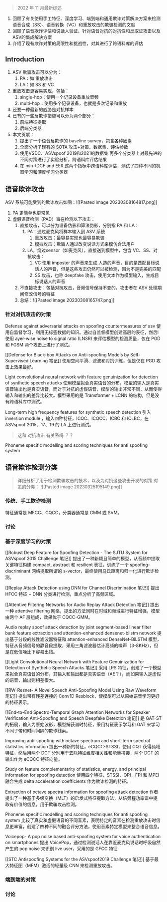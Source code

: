 > 2022 年 11 月最新综述

1. 回顾了有关使用手工特征、深度学习、端到端和通用欺诈对策解决方案来检测语音合成（SS）、语音转换（VC）和重放攻击的欺骗检测的文献
2. 回顾了语音欺诈评估和说话人验证、针对语音对抗的对抗性和反取证攻击以及ASV的集成解决方案
3. 介绍了现有欺诈对策的局限性和挑战性，对其进行了跨语料库的评估

## Introduction

1. ASV 欺骗攻击可以分为：
	1. PA：如 重放攻击
	2. LA：如 SS 和 VC
2. 重放攻击更容易实现，包括：
	1. single-hop：使用一个记录设备重放音频
	2. multi-hop：使用多个记录设备，也就是多次记录和重放
3. 还要一种最新的威胁是对抗样本
4. 已有的一些反欺诈措施可以分为两个部分：
	1. 前端特征提取
	2. 后端分类器
5. 本文贡献：
	1. 提出了一个语音反欺诈的 baseline survey，包含各种因素
	2. 全面分析了现有的 SOTA 攻击+对策、数据集、评估参数
	3. 使用VSDC、ASVspoof 2019和2021的数据集 再多个分类器上对最先进的不同对策进行了实验分析，跨语料库评估结果
	4. 在 min-tDCF and EER 这两个指标中跨语料库评估，测试了四种不同的机器学习和深度学习分类器

## 语音欺诈攻击
ASV 系统可能受到的欺诈攻击如图：![[Pasted image 20230308164817.png]]
1. PA 更简单也更常见
2. 虚假语音检测（PAD）旨在检测以下攻击：
	1. 直接攻击，可以分为设备伪影和算法伪影，分别指 PA 和 LA：
		1. PA：通过麦克风将样本输入到 ASV 系统
			1. 重放攻击：最容易实现也最容易欺骗
			2. 模拟攻击：欺骗人通过改变说话方式来模仿合法用户
		2. LA，绕过sensor（如麦克风），直接送到模型中，包含 VC、SS、对抗攻击：
			1. VC 使用 imposter 的声音来生成 人造的声音，目的是匹配目标说话人的声音，但是这些攻击仍然可以被检测，因为不是完美的匹配
			2. SS 攻击，也称 deepfake 攻击，使用文本作为模型输入，生成目标说话人的声音
	2. 不直接攻击：包括对抗攻击，音频信号保持不变的，攻击者在 ASV 处理期间修改信号的特征
	3. 总结：![[Pasted image 20230308165747.png]]

### 针对对抗攻击的对策
Defense against adversarial attacks on spoofing countermeasures of asv 使用自监督学习，利用无标签数据的知识。通过自监督模型创建高层的表征，然后l使用 ayer-wise noise to signal ratio (LNSR) 来评估模型的检测质量，仅在 PGD 和 FGSM 两个攻击上进行了测试。

[[Defense for Black-box Attacks on Anti-spoofing Models by Self-Supervised Learning 笔记]] 使用空间平滑、滤波和对抗训练，但是仅在 PGD 攻击上效果最好。

Light convolutional neural network with feature genuinization for detection
of synthetic speech attacks 使用模型拟合真实语音的分布，模型的输入是真实语音输出也是真实语音，而对于对抗的虚假语音，模型的输出非常不同，从而使得输入和输出的差异比较大。模型采用的是 Transformer + LCNN 的结构，但是没有跨语料库中测试。

Long-term high frequency features for synthetic speech detection 引入 inversion module ，输入四种特征，ICQC、ICQCC、ICBC 和 ICLBC，在 ASVspoof 2015、17、19 的 LA 上进行测试。
> 这和 对抗攻击 有关系吗 ？？

Phoneme specific modelling and scoring techniques for anti spoofing system 


## 语音欺诈检测分类
> 详细分析了用于检测欺骗攻击的技术，以及为对抗这些攻击开发的对策
> 对策的分类： ![[Pasted image 20230325195149.png]]
> 

### 传统、手工欺诈检测

特征通常是 MFCC、CQCC，分类器通常是 GMM 或 SVM。



### 讨论

### 基于深度学习的对策

[[Robust Deep Feature for Spoofing Detection - The SJTU System for ASVspoof 2015 Challenge 笔记]] 提出了一种新颖且简单的模型，从音频中提取关键特征构建 compact, abstract 和 resilient 表征，训练了一个 spoofing-discriminant 网络提取所谓的 s-vector，最终使用马氏距离和归一化进行欺诈检测。

[[Replay Attack Detection using DNN for Channel Discrimination 笔记]] 提出 HFCC 特征 + DNN 分类进行检测，重点分析了高频区域。

[[Attentive Filtering Networks for Audio Replay Attack Detection 笔记]] 提出一种 attentive filtering 网络，提出的方法同时在时域和频域进行特征增强，模型由两个 AF 层组成，效果优于 CQCC-GMM。

Audio replay spoof attack detection by joint segment-based linear filter bank feature extraction and attention-enhanced densenet-bilstm network 提出基于分段的线性滤波器特征和 attention-enhanced DenseNet-BiLSTM 模型，特征从音频信号的静音段提取，采用三角滤波器估计高频的噪声（3-8KHz），但是在低信噪比下容易出错。

[[Light Convolutional Neural Network with Feature Genuinization for Detection of Synthetic Speech Attacks 笔记]] 采用 LPS 特征，创建了一个模型来拟合真实语音的分布，其输入和输出都是真实语音（AE？），而如果输入是虚假的语音，输出则相差很大。

[[RW-Resnet- A Novel Speech Anti-Spoofing Model Using Raw Waveform 笔记]] 提出带有残差连接的 Conv1D Resblock，使模型可以从原始语音学习更好的特征表示。

[[End-to-End Spectro-Temporal Graph Attention Networks for Speaker Verification Anti-Spoofing and Speech Deepfake Detection 笔记]] 是 GAT-ST 的拓展，输入为原始波形，模型捕获谱时特征，采用特征表示学习和 GAT 来学习不同子带和时间间隔的欺诈线索。

Improving anti-spoofing with octave spectrum and short-term spectral statistics information 提出一种新的特征，eCQCC-STSSI，使用 CQT 获得频域特征，然后用两个 DCT 分别用于去除特征维度相关性和能量拼接，两个 DCT 的输出作为 eCQCC 特征向量。

Study on feature complementarity of statistics, energy, and principal information for spoofing detection 使用四个特征，STSSI，OPI，FPI 和 MPEI 融合生成 delta acceleration coefficients 作为欺诈检测的特征。

Extraction of octave spectra information for spoofing attack detection 作者提出了一种基于多级变换（MLT）的启发式特征提取方法，从倍频程功率谱中提取有价值的信息，用于欺骗攻击检测。

Phoneme specific modelling and scoring techniques for anti spoofing system 比较了真实和虚假语音的不同音素，表明特定的音素在检测重放攻击时信息更丰富，创建了四种不同的融合评分方法，使用音素特定模型来整合语音信息。

Voicepop- A pop noise based anti-spoofing system for voice authentication on smartphones 提出 VoicePop，通过检测说话人在靠近麦克风说话时呼吸自然产生的 pop noise 来识别 live user，采用的是 GFCC 特征

[[STC Antispoofing Systems for the ASVspoof2019 Challenge 笔记]] 
基于最大特征图（MFM）激活的轻量级 CNN 来检测重放攻击。

### 端到端的对策



### 讨论
